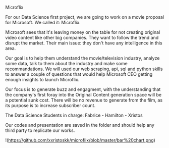 


Microflix

For our Data Science first project, we are going to work on a movie proposal for Microsoft. We called it: Microflix.

Microsoft sees that it's leaving money on the table for not creating original video content like other big companies. They want to follow the trend and disrupt the market. Their main issue: they don't have any intelligence in this area.

Our goal is to help them understand the movie/television industry, analyze some data, talk to them about the industry and make some recommandations. We will used our web scraping, api, sql and python skills to answer a couple of questions that would help Microsoft CEO getting enough insights to launch Microflix.

Our focus is to generate buzz and engagment, with the understanding that the company's first foray into the Original Content generation space will be a potential sunk cost.  There will be no revenue to generate from the film, as its purpose is to increase subscriber count.  

The Data Science Students in charge: Fabrice - Hamilton - Xristos

Our codes and presentation are saved in the folder and should help any third party to replicate our works.

!(https://github.com/xxristoskk/microflix/blob/master/bar%20chart.png)

